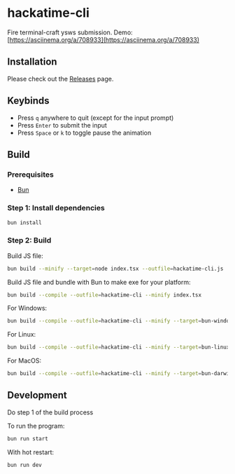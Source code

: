# hackatime-cli

Fire terminal-craft ysws submission. Demo: [https://asciinema.org/a/708933](https://asciinema.org/a/708933)

## Installation

Please check out the [Releases](https://github.com/tobycm/hackatime-cli/releases) page.

## Keybinds

- Press `q` anywhere to quit (except for the input prompt)
- Press `Enter` to submit the input
- Press `Space` or `k` to toggle pause the animation

## Build

### Prerequisites

- [Bun](https://bun.sh)

### Step 1: Install dependencies

```sh
bun install
```

### Step 2: Build

Build JS file:

```sh
bun build --minify --target=node index.tsx --outfile=hackatime-cli.js
```

Build JS file and bundle with Bun to make exe for your platform:

```sh
bun build --compile --outfile=hackatime-cli --minify index.tsx
```

For Windows:

```sh
bun build --compile --outfile=hackatime-cli --minify --target=bun-windows-amd64 index.tsx
```

For Linux:

```sh
bun build --compile --outfile=hackatime-cli --minify --target=bun-linux-amd64 index.tsx
```

For MacOS:

```sh
bun build --compile --outfile=hackatime-cli --minify --target=bun-darwin-arm64 index.tsx
```

## Development

Do step 1 of the build process

To run the program:

```sh
bun run start
```

With hot restart:

```sh
bun run dev
```
